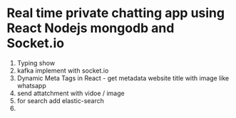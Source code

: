 # Real time private chatting app using React Nodejs mongodb and Socket.io


1. Typing show
2. kafka implement with socket.io
3. Dynamic Meta Tags in React - get metadata website title with image like whatsapp
4. send attatchment with vidoe / image
5. for search add elastic-search 
6. 
